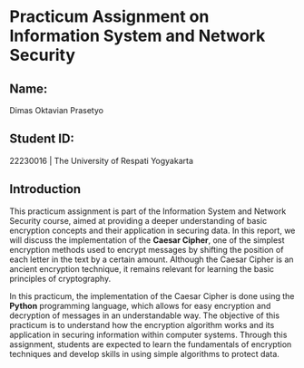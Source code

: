 # Practicum Assignment on Information System and Network Security
## Name: 
Dimas Oktavian Prasetyo 

## Student ID: 
22230016 | The University of Respati Yogyakarta

## Introduction
This practicum assignment is part of the Information System and Network Security course, aimed at providing a deeper understanding of basic encryption concepts and their application in securing data. In this report, we will discuss the implementation of the **Caesar Cipher**, one of the simplest encryption methods used to encrypt messages by shifting the position of each letter in the text by a certain amount. Although the Caesar Cipher is an ancient encryption technique, it remains relevant for learning the basic principles of cryptography.

In this practicum, the implementation of the Caesar Cipher is done using the **Python** programming language, which allows for easy encryption and decryption of messages in an understandable way. The objective of this practicum is to understand how the encryption algorithm works and its application in securing information within computer systems. Through this assignment, students are expected to learn the fundamentals of encryption techniques and develop skills in using simple algorithms to protect data.
